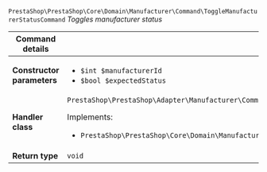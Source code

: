 `PrestaShop\PrestaShop\Core\Domain\Manufacturer\Command\ToggleManufacturerStatusCommand`
_Toggles manufacturer status_

| Command details            |    |
| -------------------------- | -- |
| **Constructor parameters** | <ul> <li>`$int $manufacturerId`</li>  <li>`$bool $expectedStatus`</li> </ul> |
| **Handler class**          | `PrestaShop\PrestaShop\Adapter\Manufacturer\CommandHandler\ToggleManufacturerStatusHandler`  <p> Implements: </p> <ul>  <li>`PrestaShop\PrestaShop\Core\Domain\Manufacturer\CommandHandler\ToggleManufacturerStatusHandlerInterface`</li>  |
| **Return type** |  `void`  |
